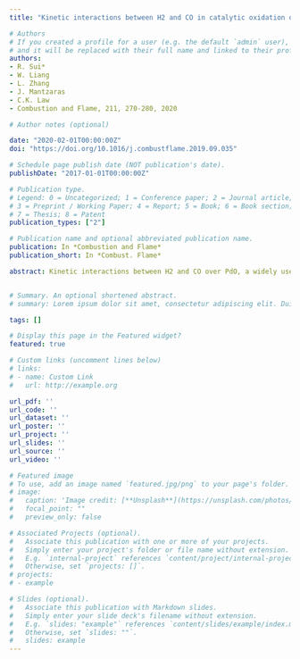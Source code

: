 ```yaml
---
title: "Kinetic interactions between H2 and CO in catalytic oxidation over PdO"

# Authors
# If you created a profile for a user (e.g. the default `admin` user), write the username (folder name) here 
# and it will be replaced with their full name and linked to their profile.
authors:
- R. Sui*
- W. Liang
- L. Zhang
- J. Mantzaras
- C.K. Law
- Combustion and Flame, 211, 270-280, 2020

# Author notes (optional)

date: "2020-02-01T00:00:00Z"
doi: "https://doi.org/10.1016/j.combustflame.2019.09.035"

# Schedule page publish date (NOT publication's date).
publishDate: "2017-01-01T00:00:00Z"

# Publication type.
# Legend: 0 = Uncategorized; 1 = Conference paper; 2 = Journal article;
# 3 = Preprint / Working Paper; 4 = Report; 5 = Book; 6 = Book section;
# 7 = Thesis; 8 = Patent
publication_types: ["2"]

# Publication name and optional abbreviated publication name.
publication: In *Combustion and Flame*
publication_short: In *Combust. Flame*

abstract: Kinetic interactions between H2 and CO over PdO, a widely used catalyst in combustion systems, were studied experimentally and numerically. Global reaction parameters of H2 and CO oxidation over PdO were extracted from wire microcalorimetry experiments at atmospheric pressure in the temperature range 380–800 K, based on which a full catalytic reaction mechanism was developed. Comparison of ignition temperatures and heat release rates of different H2/CO blends along with density functional theory (DFT) simulations revealed complex physicochemical coupling of the H2 and CO catalytic oxidation pathways. The coupling evolves from an inhibiting effect of one fuel component onto the other due to their competition for surface adsorption sites and a direct repelling mechanism between the co-adsorbed H(s) and CO(s), to a promoting effect at sufficiently high temperatures caused by alleviated O(s) surface blocking. Implications of the H2–CO kinetic coupling to the operation of practical power generation systems are outlined.


# Summary. An optional shortened abstract.
# summary: Lorem ipsum dolor sit amet, consectetur adipiscing elit. Duis posuere tellus ac convallis placerat. Proin tincidunt magna sed ex sollicitudin condimentum.

tags: []

# Display this page in the Featured widget?
featured: true

# Custom links (uncomment lines below)
# links:
# - name: Custom Link
#   url: http://example.org

url_pdf: ''
url_code: ''
url_dataset: ''
url_poster: ''
url_project: ''
url_slides: ''
url_source: ''
url_video: ''

# Featured image
# To use, add an image named `featured.jpg/png` to your page's folder. 
# image:
#   caption: 'Image credit: [**Unsplash**](https://unsplash.com/photos/pLCdAaMFLTE)'
#   focal_point: ""
#   preview_only: false

# Associated Projects (optional).
#   Associate this publication with one or more of your projects.
#   Simply enter your project's folder or file name without extension.
#   E.g. `internal-project` references `content/project/internal-project/index.md`.
#   Otherwise, set `projects: []`.
# projects:
# - example

# Slides (optional).
#   Associate this publication with Markdown slides.
#   Simply enter your slide deck's filename without extension.
#   E.g. `slides: "example"` references `content/slides/example/index.md`.
#   Otherwise, set `slides: ""`.
#   slides: example
---
```

